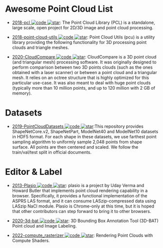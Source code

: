 # Awesome Point Cloud List

- [2018-pcl ![code](https://ng-tech.icu/assets/code.svg) ![star](https://img.shields.io/github/stars/PointCloudLibrary/pcl)](https://github.com/PointCloudLibrary/pcl): The Point Cloud Library (PCL) is a standalone, large scale, open project for 2D/3D image and point cloud processing.

- [2018-point-cloud-utils ![code](https://ng-tech.icu/assets/code.svg) ![star](https://img.shields.io/github/stars/fwilliams/point-cloud-utils)](https://github.com/fwilliams/point-cloud-utils): Point Cloud Utils (pcu) is a utility library providing the following functionality for 3D processing point clouds and triangle meshes.

- [2020-CloudCompare ![code](https://ng-tech.icu/assets/code.svg) ![star](https://img.shields.io/github/stars/CloudCompare/CloudCompare)](https://github.com/CloudCompare/CloudCompare): CloudCompare is a 3D point cloud (and triangular mesh) processing software. It was originally designed to perform comparison between two 3D points clouds (such as the ones obtained with a laser scanner) or between a point cloud and a triangular mesh. It relies on an octree structure that is highly optimized for this particular use-case. It was also meant to deal with huge point clouds (typically more than 10 million points, and up to 120 million with 2 GB of memory).

# Datasets

- [2019-PointCloudDatasets ![code](https://ng-tech.icu/assets/code.svg) ![star](https://img.shields.io/github/stars/antao97/PointCloudDatasets)](https://github.com/antao97/PointCloudDatasets):This repository provides ShapeNetCore.v2, ShapeNetPart, ModelNet40 and ModelNet10 datasets in HDF5 format. For each shape in these datasets, we use farthest point sampling algorithm to uniformly sample 2,048 points from shape surface. All points are then centered and scaled. We follow the train/val/test split in official documents.

# Editor & Label

- [2013-Plasio ![code](https://ng-tech.icu/assets/code.svg) ![star](https://img.shields.io/github/stars/verma/plasio)](https://github.com/verma/plasio): plasio is a project by Uday Verma and Howard Butler that implements point cloud rendering capability in a browser. Specifically, it provides a functional implementation of the ASPRS LAS format, and it can consume LASzip-compressed data using LASzip NaCl module. Plasio is Chrome-only at this time, but it is hoped that other contributors can step forward to bring it to other browsers.

- [2020-3d-bat ![code](https://ng-tech.icu/assets/code.svg) ![star](https://img.shields.io/github/stars/walzimmer/3d-bat)](https://github.com/walzimmer/3d-bat): 3D Bounding Box Annotation Tool (3D-BAT) Point cloud and Image Labeling.

- [2022-compute_rasterizer ![code](https://ng-tech.icu/assets/code.svg) ![star](https://img.shields.io/github/stars/m-schuetz/compute_rasterizer)](https://github.com/m-schuetz/compute_rasterizer): Rendering Point Clouds with Compute Shaders.
